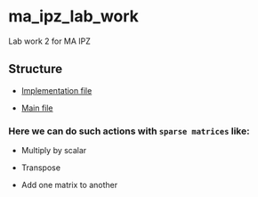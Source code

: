 # ma_ipz_lab_work
Lab work 2 for MA IPZ

## Structure
- [Implementation file](sparse_matrix_core.py)

- [Main file](main.py)

### Here we can do such actions with `sparse matrices` like:

- Multiply by scalar

- Transpose

- Add one matrix to another
